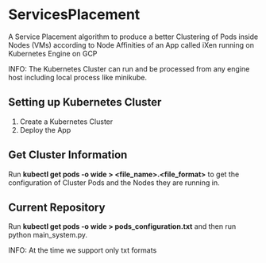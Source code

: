 # ServicesPlacement
A Service Placement algorithm to produce a better Clustering of Pods inside Nodes (VMs) according to Node Affinities of an App called iXen running on Kubernetes Engine on GCP

INFO: The Kubernetes Cluster can run and be processed from any engine host including local process like minikube.

## Setting up Kubernetes Cluster
1) Create a Kubernetes Cluster 
2) Deploy the App

## Get Cluster Information
Run **kubectl get pods -o wide > <file_name>.<file_format>** to get the configuration of Cluster Pods and the Nodes they are running in.

## Current Repository
Run **kubectl get pods -o wide > pods_configuration.txt** and then run python main_system.py.

INFO: At the time we support only txt formats
